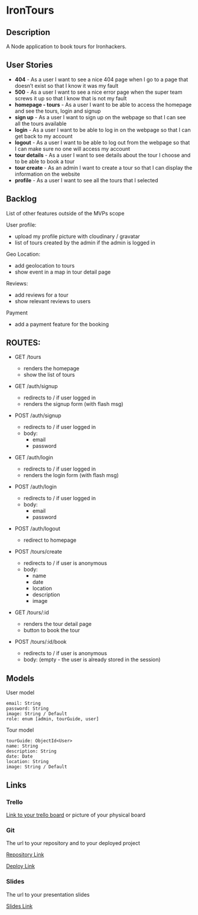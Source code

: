 # IronTours

## Description

A Node application to book tours for Ironhackers.
 
## User Stories

- **404** - As a user I want to see a nice 404 page when I go to a page that doesn’t exist so that I know it was my fault 
- **500** - As a user I want to see a nice error page when the super team screws it up so that I know that is not my fault
- **homepage - tours** - As a user I want to be able to access the homepage and see the tours, login and signup
- **sign up** - As a user I want to sign up on the webpage so that I can see all the tours available
- **login** - As a user I want to be able to log in on the webpage so that I can get back to my account
- **logout** - As a user I want to be able to log out from the webpage so that I can make sure no one will access my account
- **tour details** - As a user I want to see details about the tour I choose and to be able to book a tour
- **tour create** - As an admin I want to create a tour so that I can display the information on the website
- **profile** - As a user I want to see all the tours that I selected

## Backlog

List of other features outside of the MVPs scope

User profile:
- upload my profile picture with cloudinary / gravatar
- list of tours created by the admin if the admin is logged in

Geo Location:
- add geolocation to tours 
- show event in a map in tour detail page

Reviews:
- add reviews for a tour
- show relevant reviews to users

Payment
- add a payment feature for the booking

## ROUTES:

- GET /tours
  - renders the homepage
  - show the list of tours
- GET /auth/signup
  - redirects to / if user logged in
  - renders the signup form (with flash msg)
- POST /auth/signup
  - redirects to / if user logged in
  - body:
    - email
    - password
- GET /auth/login
  - redirects to / if user logged in
  - renders the login form (with flash msg)
- POST /auth/login
  - redirects to / if user logged in
  - body:
    - email
    - password
- POST /auth/logout
  - redirect to homepage 

- POST /tours/create 
  - redirects to / if user is anonymous
  - body: 
    - name
    - date
    - location
    - description
    - image
- GET /tours/:id
  - renders the tour detail page
  - button to book the tour
- POST /tours/:id/book
  - redirects to / if user is anonymous
  - body: (empty - the user is already stored in the session)


## Models

User model
 
```
email: String
password: String
image: String / Default
role: enum [admin, tourGuide, user]
```

Tour model

```
tourGuide: ObjectId<User>
name: String
description: String
date: Date
location: String
image: String / Default 
``` 

## Links

### Trello

[Link to your trello board](https://trello.com) or picture of your physical board

### Git

The url to your repository and to your deployed project

[Repository Link](https://github.com/karlajaramillo/irontours)

[Deploy Link](http://heroku.com)

### Slides

The url to your presentation slides

[Slides Link](http://slides.com)


